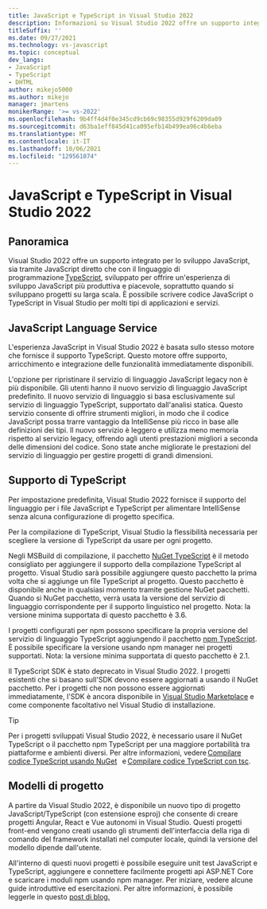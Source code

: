 ```yaml
---
title: JavaScript e TypeScript in Visual Studio 2022
description: Informazioni su Visual Studio 2022 offre un supporto integrato per lo sviluppo JavaScript, sia tramite JavaScript direttamente che con il linguaggio di programmazione TypeScript.
titleSuffix: ''
ms.date: 09/27/2021
ms.technology: vs-javascript
ms.topic: conceptual
dev_langs:
- JavaScript
- TypeScript
- DHTML
author: mikejo5000
ms.author: mikejo
manager: jmartens
monikerRange: '>= vs-2022'
ms.openlocfilehash: 9b4ff4d4f0e345cd9cb69c98355d929f6209da09
ms.sourcegitcommit: d63ba1eff845d41ca095efb14b499ea96c4b6eba
ms.translationtype: MT
ms.contentlocale: it-IT
ms.lasthandoff: 10/06/2021
ms.locfileid: "129561074"
---
```

# <a name="javascript-and-typescript-in-visual-studio-2022"></a>JavaScript e TypeScript in Visual Studio 2022

## <a name="overview"></a>Panoramica

Visual Studio 2022 offre un supporto integrato per lo sviluppo JavaScript, sia tramite JavaScript diretto che con il linguaggio di programmazione [TypeScript](http://www.typescriptlang.org/), sviluppato per offrire un'esperienza di sviluppo JavaScript più produttiva e piacevole, soprattutto quando si sviluppano progetti su larga scala. È possibile scrivere codice JavaScript o TypeScript in Visual Studio per molti tipi di applicazioni e servizi. 

## <a name="javascript-language-service"></a>JavaScript Language Service 

L'esperienza JavaScript in Visual Studio 2022 è basata sullo stesso motore che fornisce il supporto TypeScript. Questo motore offre supporto, arricchimento e integrazione delle funzionalità immediatamente disponibili. 

L'opzione per ripristinare il servizio di linguaggio JavaScript legacy non è più disponibile. Gli utenti hanno il nuovo servizio di linguaggio JavaScript predefinito. Il nuovo servizio di linguaggio si basa esclusivamente sul servizio di linguaggio TypeScript, supportato dall'analisi statica. Questo servizio consente di offrire strumenti migliori, in modo che il codice JavaScript possa trarre vantaggio da IntelliSense più ricco in base alle definizioni dei tipi. Il nuovo servizio è leggero e utilizza meno memoria rispetto al servizio legacy, offrendo agli utenti prestazioni migliori a seconda delle dimensioni del codice. Sono state anche migliorate le prestazioni del servizio di linguaggio per gestire progetti di grandi dimensioni. 

## <a name="typescript-support"></a>Supporto di TypeScript 

Per impostazione predefinita, Visual Studio 2022 fornisce il supporto del linguaggio per i file JavaScript e TypeScript per alimentare IntelliSense senza alcuna configurazione di progetto specifica.  

Per la compilazione di TypeScript, Visual Studio la flessibilità necessaria per scegliere la versione di TypeScript da usare per ogni progetto. 

Negli MSBuild di compilazione, il pacchetto [NuGet TypeScript](https://www.nuget.org/packages/Microsoft.TypeScript.MSBuild) è il metodo consigliato per aggiungere il supporto della compilazione TypeScript al progetto. Visual Studio sarà possibile aggiungere questo pacchetto la prima volta che si aggiunge un file TypeScript al progetto. Questo pacchetto è disponibile anche in qualsiasi momento tramite gestione NuGet pacchetti. Quando si NuGet pacchetto, verrà usata la versione del servizio di linguaggio corrispondente per il supporto linguistico nel progetto. Nota: la versione minima supportata di questo pacchetto è 3.6. 

I progetti configurati per npm possono specificare la propria versione del servizio di linguaggio TypeScript aggiungendo il pacchetto [npm TypeScript](https://www.npmjs.com/package/typescript). È possibile specificare la versione usando npm manager nei progetti supportati. Nota: la versione minima supportata di questo pacchetto è 2.1.

Il TypeScript SDK è stato deprecato in Visual Studio 2022. I progetti esistenti che si basano sull'SDK devono essere aggiornati a usando il NuGet pacchetto. Per i progetti che non possono essere aggiornati immediatamente, l'SDK è ancora disponibile in [Visual Studio Marketplace](https://marketplace.visualstudio.com/items?itemName=TypeScriptTeam.typescript-442) e come componente facoltativo nel Visual Studio di installazione. 

> [!TIP] 
> Per i progetti sviluppati Visual Studio 2022, è necessario usare il NuGet TypeScript o il pacchetto npm TypeScript per una maggiore portabilità tra piattaforme e ambienti diversi. Per altre informazioni, vedere [Compilare codice TypeScript usando NuGet](../javascript/compile-typescript-code-nuget.md)   e [Compilare codice TypeScript con tsc](../javascript/compile-typescript-code-npm.md). 

## <a name="project-templates"></a>Modelli di progetto 

A partire da Visual Studio 2022, è disponibile un nuovo tipo di progetto JavaScript/TypeScript (con estensione esproj) che consente di creare progetti Angular, React e Vue autonomi in Visual Studio. Questi progetti front-end vengono creati usando gli strumenti dell'interfaccia della riga di comando del framework installati nel computer locale, quindi la versione del modello dipende dall'utente.  

All'interno di questi nuovi progetti è possibile eseguire unit test JavaScript e TypeScript, aggiungere e connettere facilmente progetti api ASP.NET Core e scaricare i moduli npm usando npm manager. Per iniziare, vedere alcune guide introduttive ed esercitazioni. Per altre informazioni, è possibile leggerle in questo [post di blog.](https://devblogs.microsoft.com/visualstudio/the-new-javascript-typescript-experience-in-vs-2022-preview-3/)